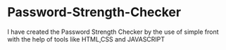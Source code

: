 # Password-Strength-Checker
I have created the Password Strength Checker by the use of simple front with the help of tools like HTML,CSS and JAVASCRIPT
